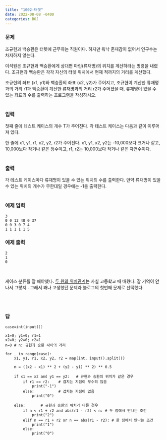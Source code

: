 ```yaml
---
title: "1002-터렛"
date: 2022-08-08 -0400
categories: BOJ
---
```


### 문제

조규현과 백승환은 터렛에 근무하는 직원이다. 하지만 워낙 존재감이 없어서 인구수는 차지하지 않는다.

이석원은 조규현과 백승환에게 상대편 마린(류재명)의 위치를 계산하라는 명령을 내렸다. 조규현과 백승환은 각각 자신의 터렛 위치에서 현재 적까지의 거리를 계산했다.

조규현의 좌표 (x1, y1)와 백승환의 좌표 (x2, y2)가 주어지고, 조규현이 계산한 류재명과의 거리 r1과 백승환이 계산한 류재명과의 거리 r2가 주어졌을 때, 류재명이 있을 수 있는 좌표의 수를 출력하는 프로그램을 작성하시오.
<br/><br/>

### 입력

첫째 줄에 테스트 케이스의 개수 T가 주어진다. 각 테스트 케이스는 다음과 같이 이루어져 있다.

한 줄에 x1, y1, r1, x2, y2, r2가 주어진다. x1, y1, x2, y2는 -10,000보다 크거나 같고, 10,000보다 작거나 같은 정수이고, r1, r2는 10,000보다 작거나 같은 자연수이다.
<br/><br/>

### 출력

각 테스트 케이스마다 류재명이 있을 수 있는 위치의 수를 출력한다. 만약 류재명이 있을 수 있는 위치의 개수가 무한대일 경우에는 -1을 출력한다.
<br/><br/>

### 예제 입력
```
3
0 0 13 40 0 37
0 0 3 0 7 4
1 1 1 1 1 5
```

### 예제 출력
```
2
1
0
```
<br/>

케이스 분류를 잘 해야헸다.
[두 원의 위치관계][circle]는 사실 고등학교 때 배웠다. 잘 기억이 안나서 그렇지.. 그래서 꽤나 고생했던 문제라 블로그의 첫번째 문제로 선택했다.

<br/><br/>
### 답

```
case=int(input())

x1=0; y1=0; r1=1
x2=0; y2=0; r2=1
n=0 # n: 규현과 승환 사이의 거리

for _ in range(case):
    x1, y1, r1, x2, y2, r2 = map(int, input().split())
    
    n = ((x2 - x1) ** 2 + (y2 - y1) ** 2) ** 0.5
    
    if x1 == x2 and y1 == y2:   # 규현과 승환의 위치가 같은 경우
        if r1 == r2:    # 겹치는 지점이 무수히 많음
            print("-1")
        else:           # 겹치는 지점이 없음
            print("0")
    
    else:       # 규현과 승환의 위치가 다른 경우
        if n < r1 + r2 and abs(r1 - r2) < n: # 두 점에서 만나는 조건
            print("2")
        elif n == r1 + r2 or n == abs(r1 - r2): # 한 점에서 만나는 조건
            print("1")
        else:
            print("0")
```

[circle]: https://mathbang.net/101
